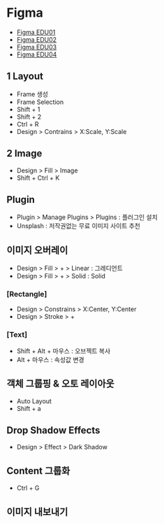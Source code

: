 # Figma

- [Figma EDU01](https://www.youtube.com/watch?v=GsZk8s5JdWg)
- [Figma EDU02](https://www.youtube.com/watch?v=4_WS782s96c)
- [Figma EDU03](https://www.youtube.com/watch?v=SiCrUYop13Y)
- [Figma EDU04](https://www.youtube.com/watch?v=uLAqWDoa6oU)

## 1 Layout

- Frame 생성
- Frame Selection
- Shift + 1
- Shift + 2
- Ctrl + R
- Design > Contrains > X:Scale, Y:Scale

## 2 Image

- Design > Fill > Image
- Shift + Ctrl + K

## Plugin

- Plugin > Manage Plugins > Plugins : 플러그인 설치
- Unsplash : 저작권없는 무료 이미지 사이트 추천

## 이미지 오버레이

- Design > Fill > + > Linear : 그레디언트
- Design > Fill > + > Solid : Solid

### [Rectangle]

- Design > Constrains > X:Center, Y:Center
- Design > Stroke > + 

### [Text]
- Shift + Alt + 마우스 : 오브젝트 복사
- Alt + 마우스 : 속성값 변경

## 객체 그룹핑 & 오토 레이아웃

- Auto Layout
- Shift + a

## Drop Shadow Effects

- Design > Effect > Dark Shadow

## Content 그룹화

- Ctrl + G

## 이미지 내보내기




